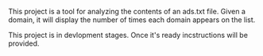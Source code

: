 This project is a tool for analyzing the contents of an ads.txt file. Given a domain, it will display the number of times each domain appears on the list.

This project is in devlopment stages. Once it's ready incstructions will be provided.
